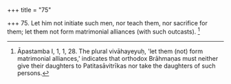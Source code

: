+++
title = "75"

+++
75. Let him not initiate such men, nor teach them, nor sacrifice for them; let them not form matrimonial alliances (with such outcasts). [^48] 


[^48]:  Āpastamba I, 1, 1, 28. The plural vivāhayeyuḥ, 'let them (not) form matrimonial alliances,' indicates that orthodox Brāhmaṇas must neither give their daughters to Patitasāvitrīkas nor take the daughters of such persons.
